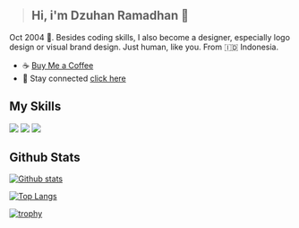 > ## Hi, i'm Dzuhan Ramadhan 👋

Oct 2004 🤙. Besides coding skills, I also become a designer, especially logo design or visual brand design. Just human, like you. From 🇮🇩 Indonesia.

* ☕ [Buy Me a Coffee](https://www.ko=fi.com/dezuhan)
* 📱 Stay connected [click here](https://dezuhan.bio.link)

## My Skills

![](https://img.shields.io/badge/HTML5-E34F26?style=for-the-badge&logo=html5&logoColor=white)
![](https://img.shields.io/badge/CSS3-1572B6?style=for-the-badge&logo=css3&logoColor=white)
![](https://img.shields.io/badge/Sass-CC6699?style=for-the-badge&logo=sass&logoColor=white)

## Github Stats
[![Github stats](https://github-readme-stats-eight-theta.vercel.app/api?username=dezuhan&show_icons=true&theme=algolia&include_all_commits=true&count_private=true)](https://github.com/dezuhan)

[![Top Langs](https://github-readme-stats.vercel.app/api/top-langs/?username=dezuhan&layout=compact)](https://github.com/dezuhan)

[![trophy](https://github-profile-trophy.vercel.app/?username=dezuhan&theme=onedark)](https://github.com/dezuhan)
